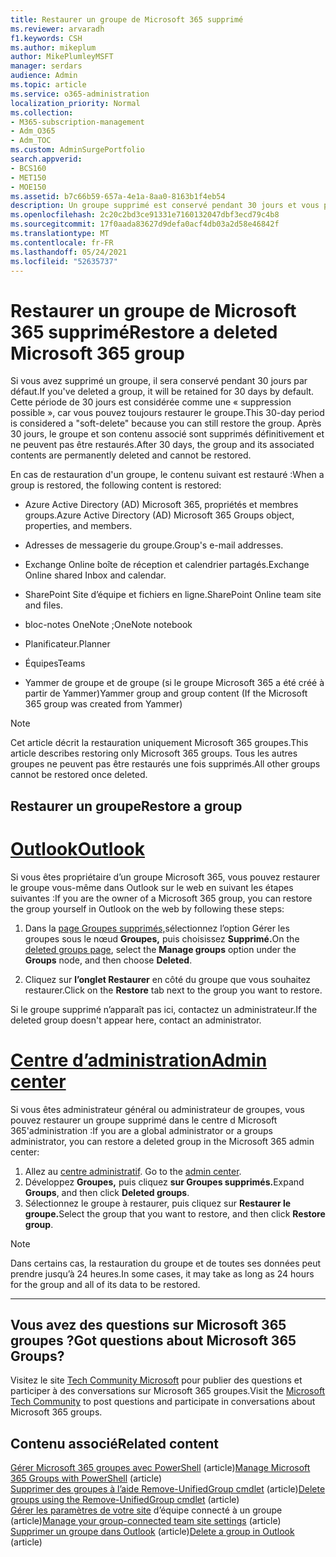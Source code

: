 ```yaml
---
title: Restaurer un groupe de Microsoft 365 supprimé
ms.reviewer: arvaradh
f1.keywords: CSH
ms.author: mikeplum
author: MikePlumleyMSFT
manager: serdars
audience: Admin
ms.topic: article
ms.service: o365-administration
localization_priority: Normal
ms.collection:
- M365-subscription-management
- Adm_O365
- Adm_TOC
ms.custom: AdminSurgePortfolio
search.appverid:
- BCS160
- MET150
- MOE150
ms.assetid: b7c66b59-657a-4e1a-8aa0-8163b1f4eb54
description: Un groupe supprimé est conservé pendant 30 jours et vous pouvez toujours le restaurer. Après 30 jours, le groupe et son contenu sont supprimés définitivement.
ms.openlocfilehash: 2c20c2bd3ce91331e7160132047dbf3ecd79c4b8
ms.sourcegitcommit: 17f0aada83627d9defa0acf4db03a2d58e46842f
ms.translationtype: MT
ms.contentlocale: fr-FR
ms.lasthandoff: 05/24/2021
ms.locfileid: "52635737"
---
```

# <a name="restore-a-deleted-microsoft-365-group"></a><span data-ttu-id="99b51-104">Restaurer un groupe de Microsoft 365 supprimé</span><span class="sxs-lookup"><span data-stu-id="99b51-104">Restore a deleted Microsoft 365 group</span></span>

<span data-ttu-id="99b51-105">Si vous avez supprimé un groupe, il sera conservé pendant 30 jours par défaut.</span><span class="sxs-lookup"><span data-stu-id="99b51-105">If you've deleted a group, it will be retained for 30 days by default.</span></span> <span data-ttu-id="99b51-106">Cette période de 30 jours est considérée comme une « suppression possible », car vous pouvez toujours restaurer le groupe.</span><span class="sxs-lookup"><span data-stu-id="99b51-106">This 30-day period is considered a "soft-delete" because you can still restore the group.</span></span> <span data-ttu-id="99b51-107">Après 30 jours, le groupe et son contenu associé sont supprimés définitivement et ne peuvent pas être restaurés.</span><span class="sxs-lookup"><span data-stu-id="99b51-107">After 30 days, the group and its associated contents are permanently deleted and cannot be restored.</span></span>

<span data-ttu-id="99b51-108">En cas de restauration d'un groupe, le contenu suivant est restauré :</span><span class="sxs-lookup"><span data-stu-id="99b51-108">When a group is restored, the following content is restored:</span></span>
  
- <span data-ttu-id="99b51-109">Azure Active Directory (AD) Microsoft 365, propriétés et membres groups.</span><span class="sxs-lookup"><span data-stu-id="99b51-109">Azure Active Directory (AD) Microsoft 365 Groups object, properties, and members.</span></span>
    
- <span data-ttu-id="99b51-110">Adresses de messagerie du groupe.</span><span class="sxs-lookup"><span data-stu-id="99b51-110">Group's e-mail addresses.</span></span>
    
- <span data-ttu-id="99b51-111">Exchange Online boîte de réception et calendrier partagés.</span><span class="sxs-lookup"><span data-stu-id="99b51-111">Exchange Online shared Inbox and calendar.</span></span>
    
- <span data-ttu-id="99b51-112">SharePoint Site d’équipe et fichiers en ligne.</span><span class="sxs-lookup"><span data-stu-id="99b51-112">SharePoint Online team site and files.</span></span>
    
- <span data-ttu-id="99b51-113">bloc-notes OneNote ;</span><span class="sxs-lookup"><span data-stu-id="99b51-113">OneNote notebook</span></span>
    
- <span data-ttu-id="99b51-114">Planificateur.</span><span class="sxs-lookup"><span data-stu-id="99b51-114">Planner</span></span>
    
- <span data-ttu-id="99b51-115">Équipes</span><span class="sxs-lookup"><span data-stu-id="99b51-115">Teams</span></span>

- <span data-ttu-id="99b51-116">Yammer de groupe et de groupe (si le groupe Microsoft 365 a été créé à partir de Yammer)</span><span class="sxs-lookup"><span data-stu-id="99b51-116">Yammer group and group content (If the Microsoft 365 group was created from Yammer)</span></span>

> [!NOTE]
> <span data-ttu-id="99b51-117">Cet article décrit la restauration uniquement Microsoft 365 groupes.</span><span class="sxs-lookup"><span data-stu-id="99b51-117">This article describes restoring only Microsoft 365 groups.</span></span> <span data-ttu-id="99b51-118">Tous les autres groupes ne peuvent pas être restaurés une fois supprimés.</span><span class="sxs-lookup"><span data-stu-id="99b51-118">All other groups cannot be restored once deleted.</span></span>

## <a name="restore-a-group"></a><span data-ttu-id="99b51-119">Restaurer un groupe</span><span class="sxs-lookup"><span data-stu-id="99b51-119">Restore a group</span></span>

# <a name="outlook"></a>[<span data-ttu-id="99b51-120">Outlook</span><span class="sxs-lookup"><span data-stu-id="99b51-120">Outlook</span></span>](#tab/outlook)

<span data-ttu-id="99b51-121">Si vous êtes propriétaire d’un groupe Microsoft 365, vous pouvez restaurer le groupe vous-même dans Outlook sur le web en suivant les étapes suivantes :</span><span class="sxs-lookup"><span data-stu-id="99b51-121">If you are the owner of a Microsoft 365 group, you can restore the group yourself in Outlook on the web by following these steps:</span></span>

1. <span data-ttu-id="99b51-122">Dans la [page Groupes supprimés,](https://outlook.office.com/people/group/deleted)sélectionnez l’option  Gérer les groupes sous le nœud **Groupes,** puis choisissez **Supprimé.**</span><span class="sxs-lookup"><span data-stu-id="99b51-122">On the [deleted groups page](https://outlook.office.com/people/group/deleted), select the **Manage groups** option under the **Groups** node, and then choose **Deleted**.</span></span>

2. <span data-ttu-id="99b51-123">Cliquez sur **l’onglet Restaurer** en côté du groupe que vous souhaitez restaurer.</span><span class="sxs-lookup"><span data-stu-id="99b51-123">Click on the **Restore** tab next to the group you want to restore.</span></span>

<span data-ttu-id="99b51-124">Si le groupe supprimé n’apparaît pas ici, contactez un administrateur.</span><span class="sxs-lookup"><span data-stu-id="99b51-124">If the deleted group doesn't appear here, contact an administrator.</span></span>

# <a name="admin-center"></a>[<span data-ttu-id="99b51-125">Centre d’administration</span><span class="sxs-lookup"><span data-stu-id="99b51-125">Admin center</span></span>](#tab/admin-center)

<span data-ttu-id="99b51-126">Si vous êtes administrateur général ou administrateur de groupes, vous pouvez restaurer un groupe supprimé dans le centre d Microsoft 365'administration :</span><span class="sxs-lookup"><span data-stu-id="99b51-126">If you are a global administrator or a groups administrator, you can restore a deleted group in the Microsoft 365 admin center:</span></span>

1. <span data-ttu-id="99b51-127">Allez au [centre administratif](https://admin.microsoft.com).      </span><span class="sxs-lookup"><span data-stu-id="99b51-127">Go to the [admin center](https://admin.microsoft.com).</span></span>
2. <span data-ttu-id="99b51-128">Développez **Groupes,** puis cliquez **sur Groupes supprimés.**</span><span class="sxs-lookup"><span data-stu-id="99b51-128">Expand **Groups**, and then click **Deleted groups**.</span></span>
3. <span data-ttu-id="99b51-129">Sélectionnez le groupe à restaurer, puis cliquez sur **Restaurer le groupe.**</span><span class="sxs-lookup"><span data-stu-id="99b51-129">Select the group that you want to restore, and then click **Restore group**.</span></span>

> [!NOTE]
> <span data-ttu-id="99b51-130">Dans certains cas, la restauration du groupe et de toutes ses données peut prendre jusqu’à 24 heures.</span><span class="sxs-lookup"><span data-stu-id="99b51-130">In some cases, it may take as long as 24 hours for the group and all of its data to be restored.</span></span> 

---

## <a name="got-questions-about-microsoft-365-groups"></a><span data-ttu-id="99b51-131">Vous avez des questions sur Microsoft 365 groupes ?</span><span class="sxs-lookup"><span data-stu-id="99b51-131">Got questions about Microsoft 365 Groups?</span></span>

<span data-ttu-id="99b51-132">Visitez le site [Tech Community Microsoft](https://techcommunity.microsoft.com/t5/Office-365-Groups/ct-p/Office365Groups) pour publier des questions et participer à des conversations sur Microsoft 365 groupes.</span><span class="sxs-lookup"><span data-stu-id="99b51-132">Visit the [Microsoft Tech Community](https://techcommunity.microsoft.com/t5/Office-365-Groups/ct-p/Office365Groups) to post questions and participate in conversations about Microsoft 365 groups.</span></span> 
  
## <a name="related-content"></a><span data-ttu-id="99b51-133">Contenu associé</span><span class="sxs-lookup"><span data-stu-id="99b51-133">Related content</span></span>

<span data-ttu-id="99b51-134">[Gérer Microsoft 365 groupes avec PowerShell](../../enterprise/manage-microsoft-365-groups-with-powershell.md) (article)</span><span class="sxs-lookup"><span data-stu-id="99b51-134">[Manage Microsoft 365 Groups with PowerShell](../../enterprise/manage-microsoft-365-groups-with-powershell.md) (article)</span></span>\
<span data-ttu-id="99b51-135">[Supprimer des groupes à l’aide Remove-UnifiedGroup cmdlet](/powershell/module/exchange/remove-unifiedgroup) (article)</span><span class="sxs-lookup"><span data-stu-id="99b51-135">[Delete groups using the Remove-UnifiedGroup cmdlet](/powershell/module/exchange/remove-unifiedgroup) (article)</span></span>\
<span data-ttu-id="99b51-136">[Gérer les paramètres de votre site](https://support.microsoft.com/office/8376034d-d0c7-446e-9178-6ab51c58df42) d’équipe connecté à un groupe (article)</span><span class="sxs-lookup"><span data-stu-id="99b51-136">[Manage your group-connected team site settings](https://support.microsoft.com/office/8376034d-d0c7-446e-9178-6ab51c58df42) (article)</span></span>\
<span data-ttu-id="99b51-137">[Supprimer un groupe dans Outlook](https://support.microsoft.com/office/ca7f5a9e-ae4f-4cbe-a4bc-89c469d1726f) (article)</span><span class="sxs-lookup"><span data-stu-id="99b51-137">[Delete a group in Outlook](https://support.microsoft.com/office/ca7f5a9e-ae4f-4cbe-a4bc-89c469d1726f) (article)</span></span>
